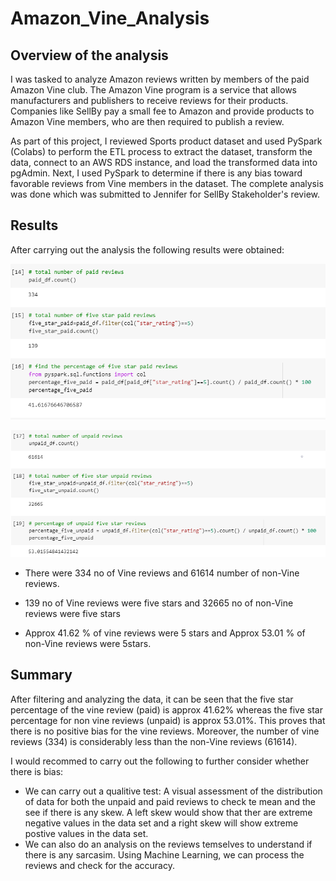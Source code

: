 # Amazon_Vine_Analysis

## Overview of the analysis
I was tasked to analyze Amazon reviews written by members of the paid Amazon Vine club. The Amazon Vine program is a service that allows manufacturers and publishers to receive reviews for their products. Companies like SellBy pay a small fee to Amazon and provide products to Amazon Vine members, who are then required to publish a review.

As part of this project, I reviewed Sports product dataset and used PySpark (Colabs) to perform the ETL process to extract the dataset, transform the data, connect to an AWS RDS instance, and load the transformed data into pgAdmin. Next, I used PySpark to determine if there is any bias toward favorable reviews from Vine members in the dataset. The complete analysis was done which was submitted to Jennifer for SellBy Stakeholder's review. 

## Results

After carrying out the analysis the following results were obtained:

![Paid Vine reviews](https://github.com/Manishthapa2022/Amazon_Vine_Analysis/blob/main/Images/Paid_Vine_reviews.png)


![Unpaid Vine reviews](https://github.com/Manishthapa2022/Amazon_Vine_Analysis/blob/main/Images/Unpaid_Vine_reviews.png)


* There were 334 no of Vine reviews and 61614 number of non-Vine reviews. 

* 139 no of Vine reviews were five stars and 32665 no of non-Vine reviews were five stars

* Approx 41.62 % of vine reviews were 5 stars and Approx 53.01 % of non-Vine reviews were 5stars.

## Summary
After filtering and analyzing the data, it can be seen that the five star percentage of the vine review (paid) is approx 41.62% whereas the five star percentage for non vine reviews (unpaid) is approx 53.01%. This proves that there is no positive bias for the vine reviews. Moreover, the number of vine reviews (334) is considerably less than the non-Vine reviews (61614).

I would recommed to carry out the following to further consider whether there is bias:
* We can carry out a qualitive test: A visual assessment of the distribution of data for both the unpaid and paid reviews to check te mean and the see if there is any skew. A left skew would show that ther are extreme negative values in the data set and a right skew will show extreme postive values in the data set. 
* We can also do an analysis on the reviews temselves to understand if there is any sarcasim. Using Machine Learning, we can process the reviews and check for the accuracy. 
